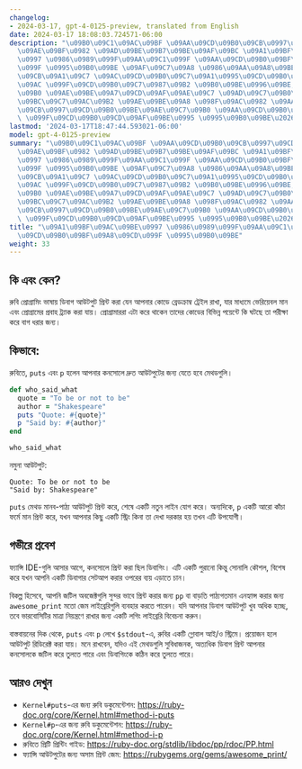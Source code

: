 ```yaml
---
changelog:
- 2024-03-17, gpt-4-0125-preview, translated from English
date: 2024-03-17 18:08:03.724571-06:00
description: "\u09B0\u09C1\u09AC\u09BF \u09AA\u09CD\u09B0\u09CB\u0997\u09CD\u09B0\u09BE\
  \u09AE\u09BF\u0982 \u09AD\u09BE\u09B7\u09BE\u09AF\u09BC \u09A1\u09BF\u09AC\u09BE\
  \u0997 \u0986\u0989\u099F\u09AA\u09C1\u099F \u09AA\u09CD\u09B0\u09BF\u09A8\u09CD\
  \u099F \u0995\u09B0\u09BE \u09AF\u09C7\u09A8 \u0986\u09AA\u09A8\u09BE\u09B0 \u0995\
  \u09CB\u09A1\u09C7 \u09AC\u09CD\u09B0\u09C7\u09A1\u0995\u09CD\u09B0\u09BE\u09AE\u09CD\
  \u09AC \u099F\u09CD\u09B0\u09C7\u0987\u09B2 \u09B0\u09BE\u0996\u09BE, \u09AF\u09BE\
  \u09B0 \u09AE\u09BE\u09A7\u09CD\u09AF\u09AE\u09C7 \u09AD\u09C7\u09B0\u09BF\u09AF\
  \u09BC\u09C7\u09AC\u09B2 \u09AE\u09BE\u09A8 \u098F\u09AC\u0982 \u09AA\u09CD\u09B0\
  \u09CB\u0997\u09CD\u09B0\u09BE\u09AE\u09C7\u09B0 \u09AA\u09CD\u09B0\u09AC\u09BE\u09B9\
  \ \u099F\u09CD\u09B0\u09CD\u09AF\u09BE\u0995 \u0995\u09B0\u09BE\u2026"
lastmod: '2024-03-17T18:47:44.593021-06:00'
model: gpt-4-0125-preview
summary: "\u09B0\u09C1\u09AC\u09BF \u09AA\u09CD\u09B0\u09CB\u0997\u09CD\u09B0\u09BE\
  \u09AE\u09BF\u0982 \u09AD\u09BE\u09B7\u09BE\u09AF\u09BC \u09A1\u09BF\u09AC\u09BE\
  \u0997 \u0986\u0989\u099F\u09AA\u09C1\u099F \u09AA\u09CD\u09B0\u09BF\u09A8\u09CD\
  \u099F \u0995\u09B0\u09BE \u09AF\u09C7\u09A8 \u0986\u09AA\u09A8\u09BE\u09B0 \u0995\
  \u09CB\u09A1\u09C7 \u09AC\u09CD\u09B0\u09C7\u09A1\u0995\u09CD\u09B0\u09BE\u09AE\u09CD\
  \u09AC \u099F\u09CD\u09B0\u09C7\u0987\u09B2 \u09B0\u09BE\u0996\u09BE, \u09AF\u09BE\
  \u09B0 \u09AE\u09BE\u09A7\u09CD\u09AF\u09AE\u09C7 \u09AD\u09C7\u09B0\u09BF\u09AF\
  \u09BC\u09C7\u09AC\u09B2 \u09AE\u09BE\u09A8 \u098F\u09AC\u0982 \u09AA\u09CD\u09B0\
  \u09CB\u0997\u09CD\u09B0\u09BE\u09AE\u09C7\u09B0 \u09AA\u09CD\u09B0\u09AC\u09BE\u09B9\
  \ \u099F\u09CD\u09B0\u09CD\u09AF\u09BE\u0995 \u0995\u09B0\u09BE\u2026"
title: "\u09A1\u09BF\u09AC\u09BE\u0997 \u0986\u0989\u099F\u09AA\u09C1\u099F \u09AA\
  \u09CD\u09B0\u09BF\u09A8\u09CD\u099F \u0995\u09B0\u09BE"
weight: 33
---
```


## কি এবং কেন?
রুবি প্রোগ্রামিং ভাষায় ডিবাগ আউটপুট প্রিন্ট করা যেন আপনার কোডে ব্রেডক্রাম্ব ট্রেইল রাখা, যার মাধ্যমে ভেরিয়েবল মান এবং প্রোগ্রামের প্রবাহ ট্র্যাক করা যায়। প্রোগ্রামাররা এটা করে থাকেন তাদের কোডের বিভিন্ন পয়েন্টে কি ঘটছে তা পরীক্ষা করে বাগ ধরার জন্য।

## কিভাবে:
রুবিতে, `puts` এবং `p` হলেন আপনার কনসোলে দ্রুত আউটপুটের জন্য যেতে হবে মেথডগুলি।

```Ruby
def who_said_what
  quote = "To be or not to be"
  author = "Shakespeare"
  puts "Quote: #{quote}"
  p "Said by: #{author}"
end

who_said_what
```

নমুনা আউটপুট:

```
Quote: To be or not to be
"Said by: Shakespeare"
```

`puts` মেথড মানব-পাঠ্য আউটপুট প্রিন্ট করে, শেষে একটি নতুন লাইন যোগ করে। অন্যদিকে, `p` একটি আরো কাঁচা ফর্মে মান প্রিন্ট করে, যখন আপনার কিছু একটি স্ট্রিং কিনা তা দেখা দরকার হয় তখন এটি উপযোগী।

## গভীরে প্রবেশ
ফ্যান্সি IDE-গুলি আসার আগে, কনসোলে প্রিন্ট করা ছিল ডিবাগিং। এটি একটি পুরানো কিন্তু সোনালি কৌশল, বিশেষ করে যখন আপনি একটি ডিবাগার সেটআপ করার ওপরের ব্যয় এড়াতে চান।

বিকল্প হিসেবে, আপনি জটিল অবজেক্টগুলি সুন্দর ভাবে প্রিন্ট করার জন্য `pp` বা বাড়তি পাঠ্যগতমান এনহ্যান্স করার জন্য `awesome_print` মতো জেম লাইব্রেরিগুলি ব্যবহার করতে পারেন। যদি আপনার ডিবাগ আউটপুট খুব অধিক হচ্ছে, তবে ভারবোসিটির মাত্রা নিয়ন্ত্রণে রাখার জন্য একটি লগিং লাইব্রেরি বিবেচনা করুন।

বাস্তবায়নের দিক থেকে, `puts` এবং `p` লেখে `$stdout`-এ, রুবির একটি গ্লোবাল আই/ও স্ট্রিমে। প্রয়োজন হলে আউটপুট রিডিরেক্ট করা যায়। মনে রাখবেন, যদিও এই মেথডগুলি সুবিধাজনক, অত্যধিক ডিবাগ প্রিন্ট আপনার কনসোলকে জটিল করে তুলতে পারে এবং ডিবাগিংকে কঠিন করে তুলতে পারে।

## আরও দেখুন
- `Kernel#puts`-এর জন্য রুবি ডকুমেন্টেশন: https://ruby-doc.org/core/Kernel.html#method-i-puts
- `Kernel#p`-এর জন্য রুবি ডকুমেন্টেশন: https://ruby-doc.org/core/Kernel.html#method-i-p
- রুবিতে প্রিটি প্রিন্টিং গাইড: https://ruby-doc.org/stdlib/libdoc/pp/rdoc/PP.html
- ফ্যান্সি আউটপুটের জন্য অসাম প্রিন্ট জেম: https://rubygems.org/gems/awesome_print/
